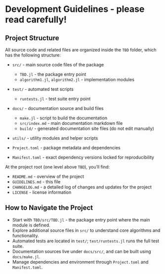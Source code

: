 # Development Guidelines - please read carefully!

## Project Structure

All source code and related files are organized inside the `TBD` folder, which has the following structure:

* `src/` - main source code files of the package

  * `TBD.jl` - the package entry point
  * `algorithm1.jl`, `algorithm2.jl` - implementation modules
* `test/` - automated test scripts

  * `runtests.jl` - test suite entry point
* `docs/` - documentation source and build files

  * `make.jl` - script to build the documentation
  * `src/index.md` - main documentation markdown file
  * `build/` - generated documentation site files (do not edit manually)
* `utils/` - utility modules and helper scripts
* `Project.toml` - package metadata and dependencies
* `Manifest.toml` - exact dependency versions locked for reproducibility

At the project root (one level above `TBD`), you’ll find:

* `README.md` - overview of the project
* `GUIDELINES.md` - this file
* `CHANGELOG.md` - a detailed log of changes and updates for the project
* `LICENSE` - license information

## How to Navigate the Project

* Start with `TBD/src/TBD.jl` - the package entry point where the main module is defined.
* Explore additional source files in `src/` to understand core algorithms and functionality.
* Automated tests are located in `test/`; `test/runtests.jl` runs the full test suite.
* Documentation sources live under `docs/src/`, and can be built using `docs/make.jl`.
* Manage dependencies and environment through `Project.toml` and `Manifest.toml`.